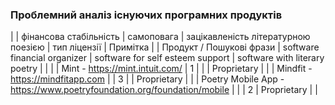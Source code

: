 ### Проблемний аналіз існуючих програмних продуктів

| | фінансова стабільність | самоповага | зацікавленість літературною поезією | тип ліцензії | Примітка |
| Продукт / Пошукові фрази | software financial organizer | software for self esteem support | software with literary poetry | | |
| Mint - https://mint.intuit.com/ | 1 |  |  | Proprietary |  |
| Mindfit - https://mindfitapp.com |  | 3 |  | Proprietary |  |
| Poetry Mobile App - https://www.poetryfoundation.org/foundation/mobile | |  | 2 | Proprietary |  |